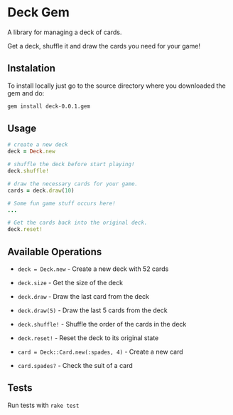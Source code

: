 # Deck Gem

A library for managing a deck of cards.

Get a deck, shuffle it and draw the cards you need for your game!

## Instalation

  To install locally just go to the source directory where you downloaded the gem and do:

```bash
gem install deck-0.0.1.gem
```
## Usage

```ruby
# create a new deck
deck = Deck.new

# shuffle the deck before start playing!
deck.shuffle!

# draw the necessary cards for your game.
cards = deck.draw(10)

# Some fun game stuff occurs here!
...

# Get the cards back into the original deck.
deck.reset!
```

## Available Operations


  - `deck = Deck.new` - Create a new deck with 52 cards

  - `deck.size` - Get the size of the deck

  - `deck.draw` - Draw the last card from the deck

  - `deck.draw(5)` - Draw the last 5 cards from the deck

  - `deck.shuffle!` - Shuffle the order of the cards in the deck

  - `deck.reset!` - Reset the deck to its original state

  - `card = Deck::Card.new(:spades, 4)` - Create a new card

  - `card.spades?` - Check the suit of a card

## Tests

Run tests with `rake test`
